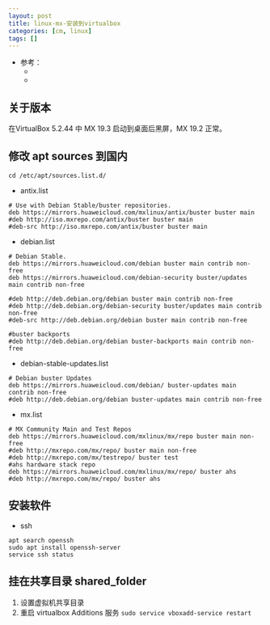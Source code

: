 ```yaml
---
layout: post
title: linux-mx-安装到virtualbox
categories: [cm, linux]
tags: []
---
```


* 参考： 
  * []()
  * []()


## 关于版本

在VirtualBox 5.2.44 中 MX 19.3 启动到桌面后黑屏，MX 19.2 正常。



## 修改 apt sources 到国内

`cd /etc/apt/sources.list.d/`

* antix.list

~~~
# Use with Debian Stable/buster repositories.
deb https://mirrors.huaweicloud.com/mxlinux/antix/buster buster main
#deb http://iso.mxrepo.com/antix/buster buster main
#deb-src http://iso.mxrepo.com/antix/buster buster main
~~~

* debian.list

~~~
# Debian Stable.
deb https://mirrors.huaweicloud.com/debian buster main contrib non-free
deb https://mirrors.huaweicloud.com/debian-security buster/updates main contrib non-free

#deb http://deb.debian.org/debian buster main contrib non-free
#deb http://deb.debian.org/debian-security buster/updates main contrib non-free
#deb-src http://deb.debian.org/debian buster main contrib non-free

#buster backports
#deb http://deb.debian.org/debian buster-backports main contrib non-free
~~~

* debian-stable-updates.list

~~~
# Debian buster Updates
deb https://mirrors.huaweicloud.com/debian/ buster-updates main contrib non-free
#deb http://deb.debian.org/debian buster-updates main contrib non-free
~~~

* mx.list

~~~
# MX Community Main and Test Repos
deb https://mirrors.huaweicloud.com/mxlinux/mx/repo buster main non-free
#deb http://mxrepo.com/mx/repo/ buster main non-free
#deb http://mxrepo.com/mx/testrepo/ buster test
#ahs hardware stack repo
deb https://mirrors.huaweicloud.com/mxlinux/mx/repo/ buster ahs
#deb http://mxrepo.com/mx/repo/ buster ahs
~~~


## 安装软件

* ssh

~~~
apt search openssh
sudo apt install openssh-server
service ssh status
~~~



## 挂在共享目录 shared_folder

1. 设置虚拟机共享目录 
1. 重启 virtualbox Additions 服务 `sudo service vboxadd-service restart`








